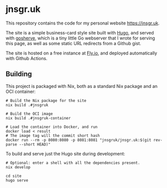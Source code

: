 # jnsgr.uk

This repository contains the code for my personal website https://jnsgr.uk.

The site is a simple business-card style site built with [Hugo](https://gohugo.io), and served
with [gosherve](https://github.com/jnsgruk/gosherve), which is a tiny little Go webserver that I
wrote for serving this page, as well as some static URL redirects from a Github gist.

The site is hosted on a free instance at [Fly.io](https://fly.io), and deployed automatically with
Github Actions.

## Building

This project is packaged with Nix, both as a standard Nix package and an OCI container:

```shell
# Build the Nix package for the site
nix build .#jnsgruk

# Build the OCI image
nix build .#jnsgruk-container

# Load the container into Docker, and run
docker load < result
# The image tag will the commit short hash
docker run --rm -p 8080:8080 -p 8081:8081 "jnsgruk/jnsgr.uk:$(git rev-parse --short HEAD)"
```

To build and serve just the Hugo site during development:

```shell
# Optional: enter a shell with all the dependencies present.
nix develop

cd site
hugo serve
```
